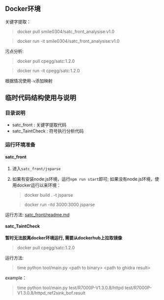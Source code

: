 
## Docker环境



关键字提取：
> docker pull smile0304/satc_front_analysise:v1.0

> docker run -it smile0304/satc_front_analysise:v1.0

污点分析:
> docker pull cpegg/satc:1.2.0

> docker run -it cpegg/satc:1.2.0

根据情况使用`-v`添加映射



## 临时代码结构使用与说明

### 目录说明
- satc_front : 关键字提取代码
- satc_TaintCheck : 符号执行分析代码

### 运行环境准备

#### satc_front
1. 进入`satc_front/jsparse`

2. 如果有安装node.js环境，运行`npm run start`即可;
   如果没有node.js环境，使用docker运行以来环境：
    > docker build . -t jsparse

    > docker run -itd 3000:3000 jsparse

运行方法:
[satc_front/readme.md](satc_front/readme.md)


#### satc_TaintCheck
**暂时无法脱离docker环境运行, 需要从dockerhub上拉取镜像**
> docker pull cpegg/satc:1.2.0

运行方法:
> time python tool/main.py \<path to binary> \<path to ghidra result>

example：
> time python tool/main.py test/R7000P-V1.3.0.8/httpd test/R7000P-V1.3.0.8/httpd_ref2sink_bof.result

